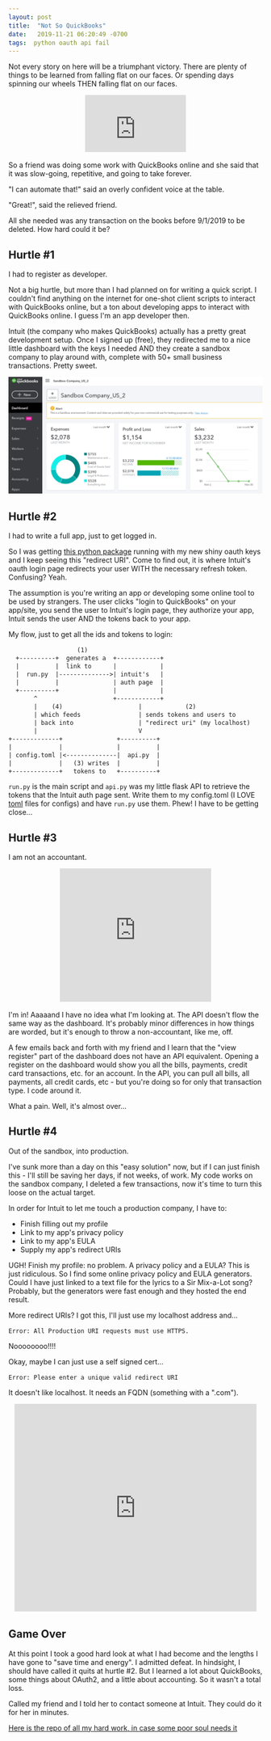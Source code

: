 ```yaml
---
layout: post
title:  "Not So QuickBooks"
date:   2019-11-21 06:20:49 -0700
tags:  python oauth api fail
---
```


Not every story on here will be a triumphant victory. There are plenty of things to be learned from falling flat on our faces. Or spending days spinning our wheels THEN falling flat on our faces.

<center>
  <iframe src="https://giphy.com/embed/5tiIlnk9rPNUYWXDwl" width="200" height="113" frameBorder="0" class="giphy-embed" allowFullScreen>
  </iframe>
</center>

So a friend was doing some work with QuickBooks online and she said that it was slow-going, repetitive, and going to take forever.

"I can automate that!" said an overly confident voice at the table.

"Great!", said the relieved friend.

All she needed was any transaction on the books before 9/1/2019 to be deleted. How hard could it be?

## Hurtle #1

I had to register as developer.

Not a big hurtle, but more than I had planned on for writing a quick script. I couldn't find anything on the internet for one-shot client scripts to interact with QuickBooks online, but  a ton about developing apps to interact with QuickBooks online. I guess I'm an app developer then.

Intuit (the company who makes QuickBooks) actually has a pretty great development setup. Once I signed up (free), they redirected me to a nice little dashboard with the keys I needed AND they create a sandbox company to play around with, complete with 50+ small business transactions. Pretty sweet.

![My helpful screenshot](/assets/2019-12-01-quickbooks-sandbox.png)

## Hurtle #2

I had to write a full app, just to get logged in.

So I was getting [this python package](https://github.com/sidecars/python-quickbooks) running with my new shiny oauth keys and I keep seeing this "redirect URI". Come to find out, it is where Intuit's oauth login page redirects your user WITH the necessary refresh token. Confusing? Yeah.

The assumption is you're writing an app or developing some online tool to be used by strangers. The user clicks "login to QuickBooks" on your app/site, you send the user to Intuit's login page, they authorize your app, Intuit sends the user AND the tokens back to your app.

My flow, just to get all the ids and tokens to login:
```
                   (1)                                             
  +----------+  generates a  +------------+                        
  |          |  link to      |            |                        
  |  run.py  |-------------->| intuit's   |                        
  |          |               | auth page  |                        
  +----------+               |            |                        
       ^                     +------------+                        
       |    (4)                     |            (2)               
       | which feeds                | sends tokens and users to    
       | back into                  | "redirect uri" (my localhost)
       |                            V                              
+-------------+               +----------+                         
|             |               |          |                         
| config.toml |<--------------|  api.py  |                         
|             |   (3) writes  |          |                         
+-------------+   tokens to   +----------+                         
```

```run.py``` is the main script and ```api.py``` was my little flask API to retrieve the tokens that the Intuit auth page sent. Write them to my config.toml (I LOVE [toml](https://github.com/toml-lang/toml) files for configs) and have ```run.py``` use them. Phew! I have to be getting close...

## Hurtle #3

I am not an accountant.

<center>
  <iframe src="https://giphy.com/embed/FaLhiZQHrBIYw" width="300" height="264" frameBorder="0" class="giphy-embed" allowFullScreen>
  </iframe>
</center>

I'm in! Aaaaand I have no idea what I'm looking at. The API doesn't flow the same way as the dashboard. It's probably minor differences in how things are worded, but it's enough to throw a non-accountant, like me, off.

A few emails back and forth with my friend and I learn that the "view register" part of the dashboard does not have an API equivalent. Opening a register on the dashboard would show you all the bills, payments, credit card transactions, etc. for an account. In the API, you can pull all bills, all payments, all credit cards, etc - but you're doing so for only that transaction type. I code around it.

What a pain. Well, it's almost over...

## Hurtle #4

Out of the sandbox, into production.

I've sunk more than a day on this "easy solution" now, but if I can just finish this - I'll still be saving her days, if not weeks, of work.  My code works on the sandbox company, I deleted a few transactions, now it's time to turn this loose on the actual target.

In order for Intuit to let me touch a production company, I have to:
- Finish filling out my profile
- Link to my app's privacy policy
- Link to my app's EULA
- Supply my app's redirect URIs

UGH! Finish my profile: no problem. A privacy policy and a EULA? This is just ridiculous. So I find some online privacy policy and EULA generators. Could I have just linked to a text file for the lyrics to a Sir Mix-a-Lot song? Probably, but the generators were fast enough and they hosted the end result.

More redirect URIs? I got this, I'll just use my localhost address and...
```
Error: All Production URI requests must use HTTPS.
```

Noooooooo!!!!

Okay, maybe I can just use a self signed cert...

```
Error: Please enter a unique valid redirect URI
```

It doesn't like localhost. It needs an FQDN (something with a ".com").

<center>
  <iframe src="https://giphy.com/embed/22CEvbj04nLLq" width="480" height="411" frameBorder="0" class="giphy-embed" allowFullScreen>
  </iframe>
</center>

## Game Over

At this point I took a good hard look at what I had become and the lengths I have gone to "save time and energy". I admitted defeat. In hindsight, I should have called it quits at hurtle #2. But I learned a lot about QuickBooks, some things about OAuth2, and a little about accounting. So it wasn't a total loss.

Called my friend and I told her to contact someone at Intuit. They could do it for her in minutes.

[Here is the repo of all my hard work, in case some poor soul needs it](https://github.com/shaungarwood/quickbooks)
